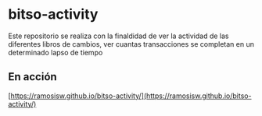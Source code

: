 # bitso-activity
Este repositorio se realiza con la finaldidad de ver la actividad de las diferentes libros de cambios, ver cuantas transacciones se completan en un determinado lapso de tiempo

## En acción
[https://ramosisw.github.io/bitso-activity/](https://ramosisw.github.io/bitso-activity/)